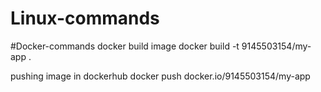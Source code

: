 # Linux-commands

#Docker-commands
docker build image 
docker build -t 9145503154/my-app .

pushing image in dockerhub
docker push docker.io/9145503154/my-app

